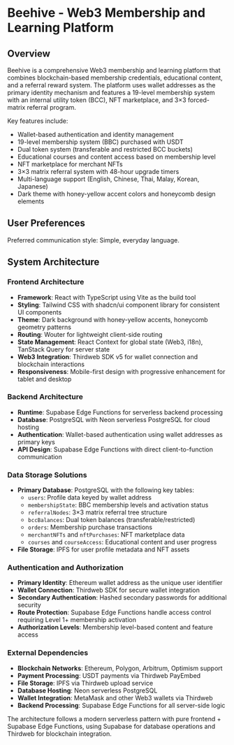 # Beehive - Web3 Membership and Learning Platform

## Overview

Beehive is a comprehensive Web3 membership and learning platform that combines blockchain-based membership credentials, educational content, and a referral reward system. The platform uses wallet addresses as the primary identity mechanism and features a 19-level membership system with an internal utility token (BCC), NFT marketplace, and 3×3 forced-matrix referral program.

Key features include:
- Wallet-based authentication and identity management
- 19-level membership system (BBC) purchased with USDT
- Dual token system (transferable and restricted BCC buckets)
- Educational courses and content access based on membership level
- NFT marketplace for merchant NFTs
- 3×3 matrix referral system with 48-hour upgrade timers
- Multi-language support (English, Chinese, Thai, Malay, Korean, Japanese)
- Dark theme with honey-yellow accent colors and honeycomb design elements

## User Preferences

Preferred communication style: Simple, everyday language.

## System Architecture

### Frontend Architecture
- **Framework**: React with TypeScript using Vite as the build tool
- **Styling**: Tailwind CSS with shadcn/ui component library for consistent UI components
- **Theme**: Dark background with honey-yellow accents, honeycomb geometry patterns
- **Routing**: Wouter for lightweight client-side routing
- **State Management**: React Context for global state (Web3, i18n), TanStack Query for server state
- **Web3 Integration**: Thirdweb SDK v5 for wallet connection and blockchain interactions
- **Responsiveness**: Mobile-first design with progressive enhancement for tablet and desktop

### Backend Architecture
- **Runtime**: Supabase Edge Functions for serverless backend processing
- **Database**: PostgreSQL with Neon serverless PostgreSQL for cloud hosting
- **Authentication**: Wallet-based authentication using wallet addresses as primary keys
- **API Design**: Supabase Edge Functions with direct client-to-function communication

### Data Storage Solutions
- **Primary Database**: PostgreSQL with the following key tables:
  - `users`: Profile data keyed by wallet address
  - `membershipState`: BBC membership levels and activation status
  - `referralNodes`: 3×3 matrix referral tree structure
  - `bccBalances`: Dual token balances (transferable/restricted)
  - `orders`: Membership purchase transactions
  - `merchantNFTs` and `nftPurchases`: NFT marketplace data
  - `courses` and `courseAccess`: Educational content and user progress
- **File Storage**: IPFS for user profile metadata and NFT assets

### Authentication and Authorization
- **Primary Identity**: Ethereum wallet address as the unique user identifier
- **Wallet Connection**: Thirdweb SDK for secure wallet integration
- **Secondary Authentication**: Hashed secondary passwords for additional security
- **Route Protection**: Supabase Edge Functions handle access control requiring Level 1+ membership activation
- **Authorization Levels**: Membership level-based content and feature access

### External Dependencies
- **Blockchain Networks**: Ethereum, Polygon, Arbitrum, Optimism support
- **Payment Processing**: USDT payments via Thirdweb PayEmbed
- **File Storage**: IPFS via Thirdweb upload service
- **Database Hosting**: Neon serverless PostgreSQL
- **Wallet Integration**: MetaMask and other Web3 wallets via Thirdweb
- **Backend Processing**: Supabase Edge Functions for all server-side logic

The architecture follows a modern serverless pattern with pure frontend + Supabase Edge Functions, using Supabase for database operations and Thirdweb for blockchain integration.
